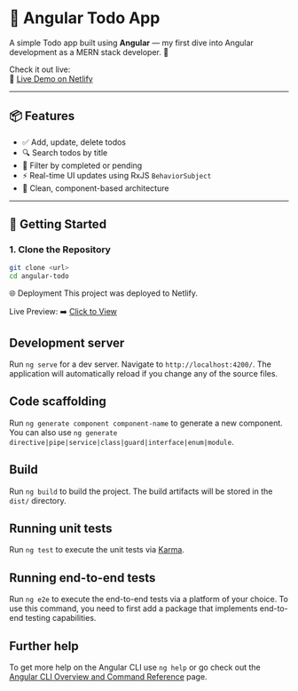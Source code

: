 # 📝 Angular Todo App

A simple Todo app built using **Angular** — my first dive into Angular development as a MERN stack developer. 🎉

Check it out live:  
🔗 [Live Demo on Netlify](https://6808cd6aa569d30008643db5--radiant-brioche-861bfe.netlify.app/)

---

## 📦 Features

- ✅ Add, update, delete todos  
- 🔍 Search todos by title  
- 🎯 Filter by completed or pending  
- ⚡ Real-time UI updates using RxJS `BehaviorSubject`  
- 🧠 Clean, component-based architecture

---

## 🚀 Getting Started

### 1. Clone the Repository

```bash
git clone <url>
cd angular-todo
```
🌐 Deployment
This project was deployed to Netlify.

Live Preview:
➡️ <a href="https://6808cd6aa569d30008643db5--radiant-brioche-861bfe.netlify.app">Click to View</a>

## Development server

Run `ng serve` for a dev server. Navigate to `http://localhost:4200/`. The application will automatically reload if you change any of the source files.

## Code scaffolding

Run `ng generate component component-name` to generate a new component. You can also use `ng generate directive|pipe|service|class|guard|interface|enum|module`.

## Build

Run `ng build` to build the project. The build artifacts will be stored in the `dist/` directory.

## Running unit tests

Run `ng test` to execute the unit tests via [Karma](https://karma-runner.github.io).

## Running end-to-end tests

Run `ng e2e` to execute the end-to-end tests via a platform of your choice. To use this command, you need to first add a package that implements end-to-end testing capabilities.

## Further help

To get more help on the Angular CLI use `ng help` or go check out the [Angular CLI Overview and Command Reference](https://angular.io/cli) page.
